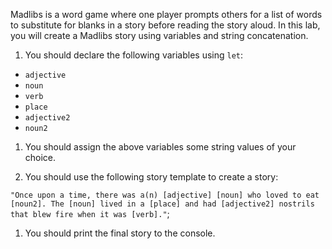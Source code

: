 Madlibs is a word game where one player prompts others for a list of words to substitute for blanks in a story before reading the story aloud. In this lab, you will create a Madlibs story using variables and string concatenation.

1. You should declare the following variables using `let`:
- `adjective`
- `noun`
- `verb`
- `place`
- `adjective2`
- `noun2`

1. You should assign the above variables some string values of your choice.

1. You should use the following story template to create a story:

`"Once upon a time, there was a(n) [adjective] [noun] who loved to eat [noun2]. The [noun] lived in a [place] and had [adjective2] nostrils that blew fire when it was [verb]."`;

1. You should print the final story to the console.